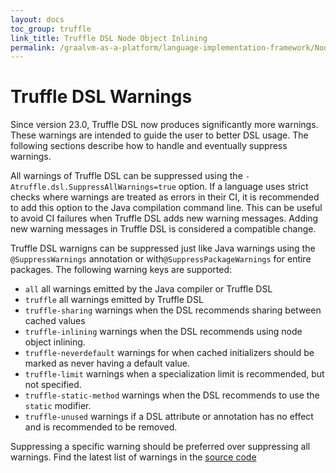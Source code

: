 ```yaml
---
layout: docs
toc_group: truffle
link_title: Truffle DSL Node Object Inlining
permalink: /graalvm-as-a-platform/language-implementation-framework/NodeObjectInlining/
---
```

# Truffle DSL Warnings 

Since version 23.0, Truffle DSL now produces significantly more warnings. 
These warnings are intended to guide the user to better DSL usage.
The following sections describe how to handle and eventually suppress warnings.

All warnings of Truffle DSL can be suppressed using the `-Atruffle.dsl.SuppressAllWarnings=true` option. 
If a language uses strict checks where warnings are treated as errors in their CI, it is recommended to add this option to the Java compilation command line. This can be useful to avoid CI failures when Truffle DSL adds new warning messages. Adding new warning messages in Truffle DSL is considered a compatible change.

Truffle DSL warnigns can be suppressed just like Java warnings using the `@SuppressWarnings` annotation or with`@SuppressPackageWarnings` for entire packages.
The following warning keys are supported:

* `all` all warnings emitted by the Java compiler or Truffle DSL
* `truffle` all warnings emitted by Truffle DSL
* `truffle-sharing` warnings when the DSL recommends sharing between cached values
* `truffle-inlining` warnings when the DSL recommends using node object inlining.
* `truffle-neverdefault` warnings for when cached initializers should be marked as never having a default value.
* `truffle-limit` warnings when a specialization limit is recommended, but not specified.
* `truffle-static-method` warnings when the DSL recommends to use the `static` modifier.
* `truffle-unused` warnings if a DSL attribute or annotation has no effect and is recommended to be removed. 


Suppressing a specific warning should be preferred over suppressing all warnings.
Find the latest list of warnings in the [source code](https://github.com/oracle/graal/blob/master/truffle/src/com.oracle.truffle.dsl.processor/src/com/oracle/truffle/dsl/processor/TruffleSuppressedWarnings.java)
